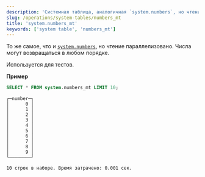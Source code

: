 ```yaml
---
description: 'Системная таблица, аналогичная `system.numbers`, но чтение параллелизовано, и числа могут возвращаться в любом порядке.'
slug: /operations/system-tables/numbers_mt
title: 'system.numbers_mt'
keywords: ['system table', 'numbers_mt']
---
```


То же самое, что и [`system.numbers`](../../operations/system-tables/numbers.md), но чтение параллелизовано. Числа могут возвращаться в любом порядке.

Используется для тестов.

**Пример**

```sql
SELECT * FROM system.numbers_mt LIMIT 10;
```

```response
┌─number─┐
│      0 │
│      1 │
│      2 │
│      3 │
│      4 │
│      5 │
│      6 │
│      7 │
│      8 │
│      9 │
└────────┘

10 строк в наборе. Время затрачено: 0.001 сек.
```
